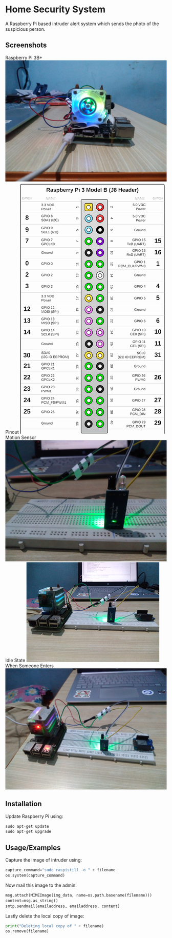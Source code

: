 
# Home Security System
A Raspberry Pi based intruder alert system which sends the photo of the suspicious person.



## Screenshots
Raspberry Pi 3B+
![App Screenshot](https://raw.githubusercontent.com/shaurya121/Home-security-System/main/Screenshots/Rpi.jpg)
Pinout
![App Screenshot](https://raw.githubusercontent.com/shaurya121/Home-security-System/main/Screenshots/pinout.png)
Motion Sensor
![App Screenshot](https://raw.githubusercontent.com/shaurya121/Home-security-System/main/Screenshots/motion%20detector.jpg)
Idle State
![App Screenshot](https://raw.githubusercontent.com/shaurya121/Home-security-System/main/Screenshots/inactive.jpg)
When Someone Enters
![App Screenshot](https://raw.githubusercontent.com/shaurya121/Home-security-System/main/Screenshots/active.jpg)
## Installation
Update Raspberry Pi using:
```python
sudo apt-get update
sudo apt-get upgrade
```

    
## Usage/Examples
Capture the image of intruder using:
```python
capture_command="sudo raspistill -o " + filename
os.system(capture_command)
```
Now mail this image to the admin:
```python
msg.attach(MIMEImage(img_data, name=os.path.basename(filename)))
content=msg.as_string()
smtp.sendmail(emailaddress, emailaddress, content)
```
Lastly delete the local copy of image:
```python
print("Deleting local copy of " + filename)
os.remove(filename)
```

